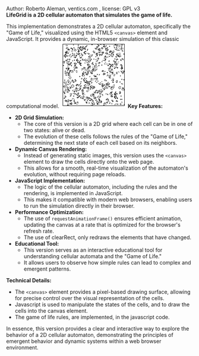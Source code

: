 Author: Roberto Aleman, ventics.com , license: GPL v3
<br><strong>LifeGrid is a 2D cellular automaton that simulates the game of life.</strong>

This implementation demonstrates a 2D cellular automaton, specifically the "Game of Life," visualized using the HTML5 <code>&lt;canvas&gt;</code> element and JavaScript. It provides a dynamic, in-browser simulation of this classic computational model.
<img src="lifegrid.jpg"/>
<strong>Key Features:</strong>
<ul>
 	<li><strong>2D Grid Simulation:</strong>
<ul>
 	<li>The core of this version is a 2D grid where each cell can be in one of two states: alive or dead.</li>
 	<li>The evolution of these cells follows the rules of the "Game of Life," determining the next state of each cell based on its neighbors.</li>
</ul>
</li>
 	<li><strong>Dynamic Canvas Rendering:</strong>
<ul>
 	<li>Instead of generating static images, this version uses the <code>&lt;canvas&gt;</code> element to draw the cells directly onto the web page.</li>
 	<li>This allows for a smooth, real-time visualization of the automaton's evolution, without requiring page reloads.</li>
</ul>
</li>
 	<li><strong>JavaScript Implementation:</strong>
<ul>
 	<li>The logic of the cellular automaton, including the rules and the rendering, is implemented in JavaScript.</li>
 	<li>This makes it compatible with modern web browsers, enabling users to run the simulation directly in their browser.</li>
</ul>
</li>
 	<li><strong>Performance Optimization:</strong>
<ul>
 	<li>The use of <code>requestAnimationFrame()</code> ensures efficient animation, updating the canvas at a rate that is optimized for the browser's refresh rate.</li>
 	<li>The use of clearRect, only redraws the elements that have changed.</li>
</ul>
</li>
 	<li><strong>Educational Tool:</strong>
<ul>
 	<li>This version serves as an interactive educational tool for understanding cellular automata and the "Game of Life."</li>
 	<li>It allows users to observe how simple rules can lead to complex and emergent patterns.</li>
</ul>
</li>
</ul>
<strong>Technical Details:</strong>
<ul>
 	<li>The <code>&lt;canvas&gt;</code> element provides a pixel-based drawing surface, allowing for precise control over the visual representation of the cells.</li>
 	<li>Javascript is used to manipulate the states of the cells, and to draw the cells into the canvas element.</li>
 	<li>The game of life rules, are implemented, in the javascript code.</li>
</ul>
In essence, this version provides a clear and interactive way to explore the behavior of a 2D cellular automaton, demonstrating the principles of emergent behavior and dynamic systems within a web browser environment.
